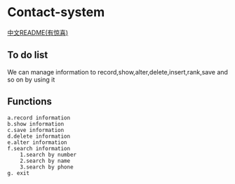 # Contact-system
[中文README(有惊喜)](https://github.com/MOC99/Contact-system/blob/master/README_zh.md)
## To do list
 We can manage information to record,show,alter,delete,insert,rank,save and so on by using it
 ## Functions
    a.record information 
    b.show information
    c.save information
    d.delete information
    e.alter information
    f.search information
        1.search by number
        2.search by name
        3.search by phone
    g. exit
